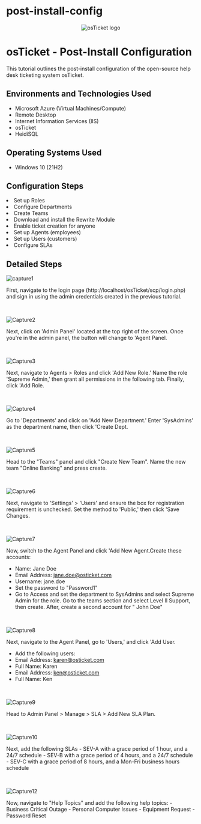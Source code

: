 # post-install-config
<p align="center">
<img src="https://i.imgur.com/Clzj7Xs.png" alt="osTicket logo"/>
</p>

<h1>osTicket - Post-Install Configuration</h1>
This tutorial outlines the post-install configuration of the open-source help desk ticketing system osTicket.<br />

<h2>Environments and Technologies Used</h2>

- Microsoft Azure (Virtual Machines/Compute)
- Remote Desktop
- Internet Information Services (IIS)
- osTicket
- HeidiSQL

<h2>Operating Systems Used </h2>

- Windows 10</b> (21H2)


<h2>Configuration Steps</h2
                         
- Set up Roles
- Configure Departments
- Create Teams
- Download and install the Rewrite Module
- Enable ticket creation for anyone
- Set up Agents (employees)
- Set up Users (customers)
- Configure SLAs

<h2>Detailed Steps</h2>


![capture1](https://github.com/user-attachments/assets/40878a90-9a0f-484b-aabe-1490cc6ed039)
</p>
<p>
First, navigate to the login page (http://localhost/osTicket/scp/login.php) and sign in using the admin credentials created in the previous tutorial.
</p>
<br />

![Capture2](https://github.com/user-attachments/assets/2c1a8e44-513e-49cd-8c73-8f270dddde09)
</p>
<p>
Next, click on 'Admin Panel' located at the top right of the screen. Once you're in the admin panel, the button will change to 'Agent Panel.
</p>
<br />

![Capture3](https://github.com/user-attachments/assets/a412a2de-f93e-43d6-94a8-95e8bf75b360)
</p>
<p>
Next, navigate to Agents > Roles and click 'Add New Role.' Name the role 'Supreme Admin,' then grant all permissions in the following tab. Finally, click 'Add Role.</p>
<br />

![Capture4](https://github.com/user-attachments/assets/d664795f-c337-4561-a4a7-165556f7077e)
</p>
<p>
Go to 'Departments' and click on 'Add New Department.' Enter 'SysAdmins' as the department name, then click 'Create Dept.
</p>
<br />

![Capture5](https://github.com/user-attachments/assets/1dfcd0ae-5ea7-4058-ab06-1c6a698b7839)
</p>
<p>
 Head to the "Teams" panel and click "Create New Team". Name the new team "Online Banking" and press create.
</p>
<br />


![Capture6](https://github.com/user-attachments/assets/7247a4af-2d69-4aee-9e12-4dc07f0a4e08)
</p>
<p>
Next, navigate to 'Settings' > 'Users' and ensure the box for registration requirement is unchecked. Set the method to 'Public,' then click 'Save Changes.
</p>
<br />


![Capture7](https://github.com/user-attachments/assets/28262ac2-3fe0-4aff-b6a4-ea7ada9797f2)
</p>
<p>
 Now, switch to the Agent Panel and click 'Add New Agent.Create these accounts:

- Name: Jane Doe
- Email Address: jane.doe@osticket.com
- Username: jane.doe
- Set the password to "Password1"
- Go to Access and set the department to SysAdmins and select Supreme Admin for the role.
Go to the teams section and select Level II Support, then create.
After, create a second account for " John Doe"
</p>
<br />


![Capture8](https://github.com/user-attachments/assets/25990602-9e4c-4814-8260-ff23bba4e9ca)
</p>
<p>
Next, navigate to the Agent Panel, go to 'Users,' and click 'Add User.

- Add the following users:
- Email Address: karen@osticket.com
- Full Name: Karen
- Email Address: ken@osticket.com
- Full Name: Ken
</p>
<br />

![Capture9](https://github.com/user-attachments/assets/8acc1d27-731e-4cb4-a80e-1ebf7102f77e)
</p>
<p>
Head to Admin Panel > Manage > SLA > Add New SLA Plan.
</p>
<br />

![Capture10](https://github.com/user-attachments/assets/362fb5b8-b48c-4dfb-b8f3-c8a1fb9a7ef5)
</p>
<p>
Next, add the following SLAs
- SEV-A with a grace period of 1 hour, and a 24/7 schedule
- SEV-B with a grace period of 4 hours, and a 24/7 schedule
- SEV-C with a grace period of 8 hours, and a Mon-Fri business hours schedule
</p>
<br />

![Capture12](https://github.com/user-attachments/assets/7d644d4d-31cd-43a7-a3b4-ea1c6baae749)
</p>
<p>
Now, navigate to "Help Topics" and add the following help topics:
- Business Critical Outage
- Personal Computer Issues
- Equipment Request
- Password Reset
</p>
<br />
